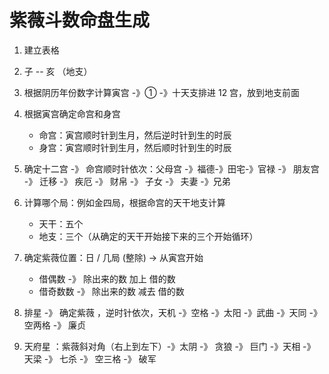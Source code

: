 # 紫薇斗数命盘生成

1. 建立表格
   
2. 子 -- 亥 （地支）
   
3. 根据阴历年份数字计算寅宫 -》① -》十天支排进 12 宫，放到地支前面
   
4. 根据寅宫确定命宫和身宫
   * 命宫：寅宫顺时针到生月，然后逆时针到生的时辰
   * 身宫：寅宫顺时针到生月，然后顺时针到生的时辰

5. 确定十二宫 -》 命宫顺时针依次：父母宫 -》福德-》田宅-》官禄 -》 朋友宫 -》 迁移 -》 疾厄 -》 财帛 -》 子女 -》 夫妻 -》兄弟

5. 计算哪个局：例如金四局，根据命宫的天干地支计算
   * 天干：五个
   * 地支：三个（从确定的天干开始接下来的三个开始循环）
  
6. 确定紫薇位置：日 / 几局 (整除) -> 从寅宫开始
   * 借偶数 -》 除出来的数 加上 借的数
   * 借奇数数 -》 除出来的数 减去 借的数
   
7. 排星 -》 确定紫薇 ，逆时针依次，天机 -》空格 -》太阳 -》武曲 -》天同 -》 空两格 -》 廉贞

8. 天府星 ：紫薇斜对角（右上到左下）-》太阴 -》 贪狼 -》 巨门 -》天相 -》 天梁 -》 七杀 -》 空三格 -》 破军